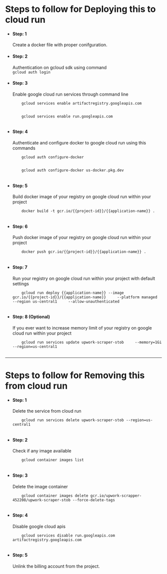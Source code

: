 <h1>Steps to follow for Deploying this to cloud run</h1>
<ul>
    <li>
    <h4>Step: 1</h4>
    <p>Create a docker file with proper conifguration.</p>
    </li>
    <li>
    <h4>Step: 2</h4>
    <p>Authentication on gcloud sdk using command <br/><code>gcloud auth login</code>
    </p>
    </li>
    <li>
    <h4>Step: 3</h4>
    <p>Enable google cloud run services through command line<br/>
    <code>
    gcloud services enable artifactregistry.googleapis.com
    </code>
    <br/>
    <code>
    gcloud services enable run.googleapis.com
    </code>
    </p>
    </li>
    <li>
    <h4>Step: 4</h4>
    <p>Authenticate and configure docker to google cloud run using this commands<br/>
    <code>
    gcloud auth configure-docker
    </code>
    <br/>
    <code>
    gcloud auth configure-docker us-docker.pkg.dev
    </code>
    </p>
    </li>
    <li>
    <h4>Step: 5</h4>
    <p>Build docker image of your registry on google cloud run within your project<br/>
    <code>
    docker build -t gcr.io/{{project-id}}/{{application-name}} .
    </code>
    </p>
    </li>
    <li>
    <h4>Step: 6</h4>
    <p>Push docker image of your registry on google cloud run within your project<br/>
    <code>
    docker push gcr.io/{{project-id}}/{{application-name}} .
    </code>
    </p>
    </li>
    <li>
    <h4>Step: 7</h4>
    <p>Run your registry on google cloud run within your project with default settings<br/>
    <code>
    gcloud run deploy {{application-name}} --image gcr.io/{{project-id}}/{{application-name}}     --platform managed     --region us-central1     --allow-unauthenticated
    </code>
    </p>
    </li>
    <li>
    <h4>Step: 8 (Optional)</h4>
    <p>If you ever want to increase memory limit of your registry on google cloud run within your project<br/>
    <code>
    gcloud run services update upwork-scraper-stob     --memory=1Gi     --region=us-central1
    </code>
    </p>
    </li>
</ul>

<hr/>

<h1>Steps to follow for Removing this from cloud run</h1>
<ul>
    <li>
    <h4>Step: 1</h4>
    <p>Delete the service from cloud run<br>
    <code>
    gcloud run services delete upwork-scraper-stob --region=us-central1
    </code>
    </p>
    </li>
    <li>
    <h4>Step: 2</h4>
    <p>Check if any image available<br/>
    <code>
    gcloud container images list
    </code>
    </p>
    </li>
    <li>
    <h4>Step: 3</h4>
    <p>Delete the image container<br/>
    <code>
    gcloud container images delete gcr.io/upwork-scrapper-452208/upwork-scraper-stob --force-delete-tags
    </code>
    </p>
    </li>
    <li>
    <h4>Step: 4</h4>
    <p>Disable google cloud apis<br/>
    <code>
    gcloud services disable run.googleapis.com  artifactregistry.googleapis.com
    </code>
    </p>
    </li>
    <li>
    <h4>Step: 5</h4>
    <p>Unlink the billing account from the project.
    </p>
    </li>
</ul>
